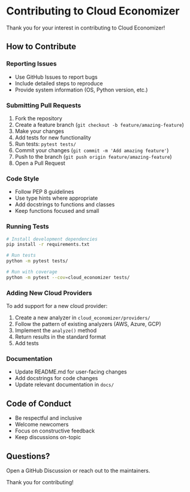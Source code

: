 # Contributing to Cloud Economizer

Thank you for your interest in contributing to Cloud Economizer!

## How to Contribute

### Reporting Issues

- Use GitHub Issues to report bugs
- Include detailed steps to reproduce
- Provide system information (OS, Python version, etc.)

### Submitting Pull Requests

1. Fork the repository
2. Create a feature branch (`git checkout -b feature/amazing-feature`)
3. Make your changes
4. Add tests for new functionality
5. Run tests: `pytest tests/`
6. Commit your changes (`git commit -m 'Add amazing feature'`)
7. Push to the branch (`git push origin feature/amazing-feature`)
8. Open a Pull Request

### Code Style

- Follow PEP 8 guidelines
- Use type hints where appropriate
- Add docstrings to functions and classes
- Keep functions focused and small

### Running Tests

```bash
# Install development dependencies
pip install -r requirements.txt

# Run tests
python -m pytest tests/

# Run with coverage
python -m pytest --cov=cloud_economizer tests/
```

### Adding New Cloud Providers

To add support for a new cloud provider:

1. Create a new analyzer in `cloud_economizer/providers/`
2. Follow the pattern of existing analyzers (AWS, Azure, GCP)
3. Implement the `analyze()` method
4. Return results in the standard format
5. Add tests

### Documentation

- Update README.md for user-facing changes
- Add docstrings for code changes
- Update relevant documentation in `docs/`

## Code of Conduct

- Be respectful and inclusive
- Welcome newcomers
- Focus on constructive feedback
- Keep discussions on-topic

## Questions?

Open a GitHub Discussion or reach out to the maintainers.

Thank you for contributing!
